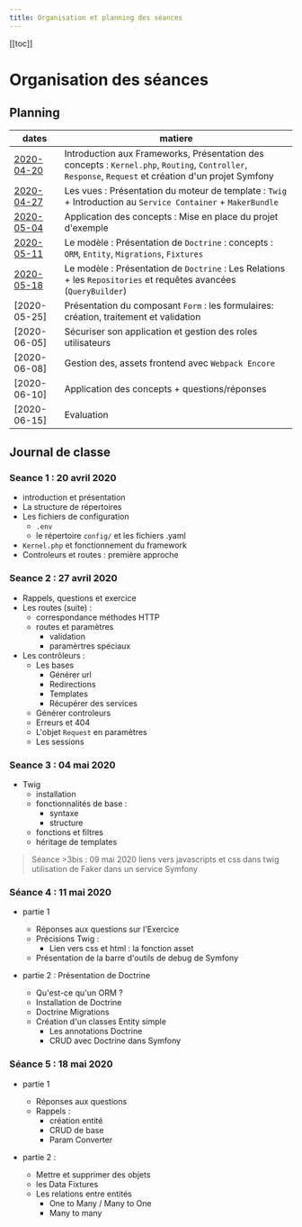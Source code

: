 ```yaml
---
title: Organisation et planning des séances
--- 
```


[[toc]]

# Organisation des séances
## Planning
|dates  |matiere|
--------|-------|
[2020-04-20](./#seance-1-20-avril-2020) | Introduction aux Frameworks, Présentation des concepts : `Kernel.php`, `Routing`, `Controller`, `Response`, `Request` et création d'un projet Symfony
[2020-04-27](./#seance-2-27-avril-2020) | Les vues : Présentation du moteur de template : `Twig` + Introduction au `Service Container` + `MakerBundle`  
[2020-05-04](./#seance-3-04-mai-2020) | Application des concepts : Mise en place du projet d'exemple
[2020-05-11](./#seance-4-11-mai-2020) | Le modèle : Présentation de `Doctrine` : concepts : `ORM`, `Entity`, `Migrations`, `Fixtures`
[2020-05-18](./#seance-5-18-mai-2020) | Le modèle : Présentation de `Doctrine` : Les Relations + les `Repositories` et requêtes avancées (`QueryBuilder`) 
[2020-05-25] | Présentation du composant `Form` : les formulaires: création, traitement et validation
[2020-06-05] | Sécuriser son application et gestion des roles utilisateurs
[2020-06-08] | Gestion des, assets frontend avec `Webpack Encore`
[2020-06-10] | Application des concepts + questions/réponses
[2020-06-15] | Evaluation

## Journal de classe
### Seance 1 : 20 avril 2020 

- introduction et présentation
- La structure de répertoires
- Les fichiers de configuration
    - `.env`
    - le répertoire `config/` et les fichiers .yaml
- `Kernel.php` et fonctionnement du framework
- Controleurs et routes : première approche 

### Seance 2 : 27 avril 2020

- Rappels, questions et exercice
- Les routes (suite) :
    - correspondance méthodes HTTP 
    - routes et paramètres
        - validation
        - paramèrtres spéciaux  
- Les contrôleurs : 
    - Les bases
        - Générer url
        - Redirections
        - Templates
        - Récupérer des services    
    - Générer controleurs
    - Erreurs et 404
    - L'objet `Request` en paramètres
    - Les sessions

### Seance 3 : 04 mai 2020

- Twig
    - installation
    - fonctionnalités de base : 
        - syntaxe
        - structure
    - fonctions et filtres
    - héritage de templates 
    
> Séance >3bis : 09 mai 2020 
>   liens vers javascripts et css dans twig
>   utilisation de Faker dans un service Symfony

### Séance 4 : 11 mai 2020

- partie 1
    - Réponses aux questions sur l'Exercice
    - Précisions Twig :
        - Lien vers css et html : la fonction asset
    - Présentation de la barre d'outils de debug de Symfony
    
- partie 2 : Présentation de Doctrine
    - Qu'est-ce qu'un ORM ?
    - Installation de Doctrine
    - Doctrine Migrations
    - Création d'un classes Entity simple
        - Les annotations Doctrine
        - CRUD avec Doctrine dans Symfony 
        
### Séance 5 : 18 mai 2020

- partie 1
    - Réponses aux questions
    - Rappels : 
        - création entité
        - CRUD de base
        - Param Converter

- partie 2 :
    - Mettre et supprimer des objets
    - les Data Fixtures
    - Les relations entre entités
        - One to Many / Many to One
        - Many to many   